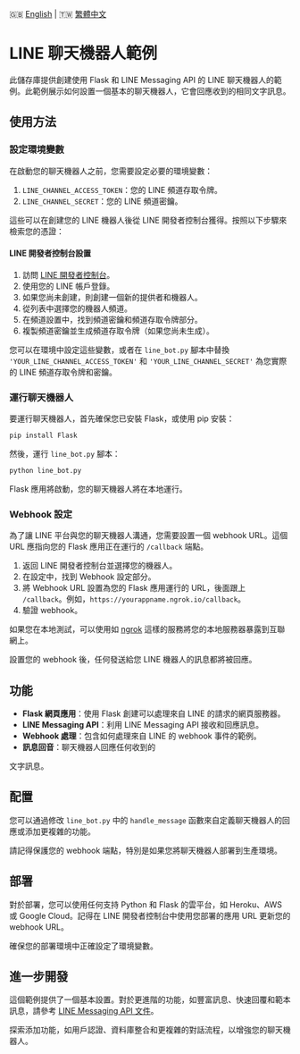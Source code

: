 🇬🇧 [English](./README.md) | 🇹🇼 [繁體中文](./README-zh-tw.md)

# LINE 聊天機器人範例

此儲存庫提供創建使用 Flask 和 LINE Messaging API 的 LINE 聊天機器人的範例。此範例展示如何設置一個基本的聊天機器人，它會回應收到的相同文字訊息。

## 使用方法

### 設定環境變數

在啟動您的聊天機器人之前，您需要設定必要的環境變數：

1. `LINE_CHANNEL_ACCESS_TOKEN`：您的 LINE 頻道存取令牌。
2. `LINE_CHANNEL_SECRET`：您的 LINE 頻道密鑰。

這些可以在創建您的 LINE 機器人後從 LINE 開發者控制台獲得。按照以下步驟來檢索您的憑證：

#### LINE 開發者控制台設置

1. 訪問 [LINE 開發者控制台](https://developers.line.biz/console/)。
2. 使用您的 LINE 帳戶登錄。
3. 如果您尚未創建，則創建一個新的提供者和機器人。
4. 從列表中選擇您的機器人頻道。
5. 在頻道設置中，找到頻道密鑰和頻道存取令牌部分。
6. 複製頻道密鑰並生成頻道存取令牌（如果您尚未生成）。

您可以在環境中設定這些變數，或者在 `line_bot.py` 腳本中替換 `'YOUR_LINE_CHANNEL_ACCESS_TOKEN'` 和 `'YOUR_LINE_CHANNEL_SECRET'` 為您實際的 LINE 頻道存取令牌和密鑰。

### 運行聊天機器人

要運行聊天機器人，首先確保您已安裝 Flask，或使用 pip 安裝：

```bash
pip install Flask
```

然後，運行 `line_bot.py` 腳本：

```bash
python line_bot.py
```

Flask 應用將啟動，您的聊天機器人將在本地運行。

### Webhook 設定

為了讓 LINE 平台與您的聊天機器人溝通，您需要設置一個 webhook URL。這個 URL 應指向您的 Flask 應用正在運行的 `/callback` 端點。

1. 返回 LINE 開發者控制台並選擇您的機器人。
2. 在設定中，找到 Webhook 設定部分。
3. 將 Webhook URL 設置為您的 Flask 應用運行的 URL，後面跟上 `/callback`。例如，`https://yourappname.ngrok.io/callback`。
4. 驗證 webhook。

如果您在本地測試，可以使用如 [ngrok](https://ngrok.com/) 這樣的服務將您的本地服務器暴露到互聯網上。

設置您的 webhook 後，任何發送給您 LINE 機器人的訊息都將被回應。

## 功能

- **Flask 網頁應用**：使用 Flask 創建可以處理來自 LINE 的請求的網頁服務器。
- **LINE Messaging API**：利用 LINE Messaging API 接收和回應訊息。
- **Webhook 處理**：包含如何處理來自 LINE 的 webhook 事件的範例。
- **訊息回音**：聊天機器人回應任何收到的

文字訊息。

## 配置

您可以通過修改 `line_bot.py` 中的 `handle_message` 函數來自定義聊天機器人的回應或添加更複雜的功能。

請記得保護您的 webhook 端點，特別是如果您將聊天機器人部署到生產環境。

## 部署

對於部署，您可以使用任何支持 Python 和 Flask 的雲平台，如 Heroku、AWS 或 Google Cloud。記得在 LINE 開發者控制台中使用您部署的應用 URL 更新您的 webhook URL。

確保您的部署環境中正確設定了環境變數。

## 進一步開發

這個範例提供了一個基本設置。對於更進階的功能，如豐富訊息、快速回覆和範本訊息，請參考 [LINE Messaging API 文件](https://developers.line.biz/en/docs/messaging-api/)。

探索添加功能，如用戶認證、資料庫整合和更複雜的對話流程，以增強您的聊天機器人。
